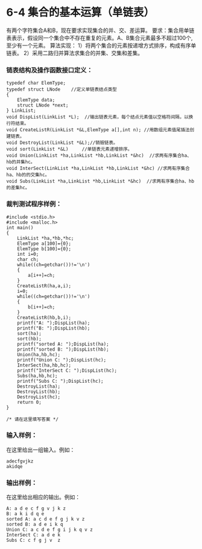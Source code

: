 # 6-4 集合的基本运算（单链表）
有两个字符集合A和B，现在要求实现集合的并、交、差运算。
要求：集合用单链表表示，假设同一个集合中不存在重复的元素。A、B集合元素最多不超过100个,至少有一个元素。 算法实现：
1）将两个集合的元素按递增方式排序，构成有序单链表。 2）采用二路归并算法求集合的并集、交集和差集。

### 链表结构及操作函数接口定义：

    
    
    typedef char ElemType;
    typedef struct LNode	//定义单链表结点类型
    {
      	ElemType data;
        struct LNode *next;
    } LinkList;
    void DispList(LinkList *L);  //输出链表元素，每个结点元素值以空格符间隔，以换行符结束。
    void CreateListR(LinkList *&L,ElemType a[],int n); //用数组元素值尾插法创建链表。
    void DestroyList(LinkList *&L);//销毁链表。
    void sort(LinkList *&L)		//单链表元素递增排序。
    void Union(LinkList *ha,LinkList *hb,LinkList *&hc)  //求两有序集合ha、hb的并集hc。
    void InterSect(LinkList *ha,LinkList *hb,LinkList *&hc)	//求两有序集合ha、hb的的交集hc。
    void Subs(LinkList *ha,LinkList *hb,LinkList *&hc)	//求两有序集合ha、hb的差集hc。
    
    

### 裁判测试程序样例：

    
    
    #include <stdio.h>
    #include <malloc.h>
    int main()
    {
    	LinkList *ha,*hb,*hc;
    	ElemType a[100]={0};
    	ElemType b[100]={0};
    	int i=0;
    	char ch;
    	while((ch=getchar())!='\n')
    	{
    		a[i++]=ch;
    	}
    	CreateListR(ha,a,i);
    	i=0;
    	while((ch=getchar())!='\n')
    	{
    		b[i++]=ch;
    	}
    	CreateListR(hb,b,i);
    	printf("A: ");DispList(ha);
    	printf("B: ");DispList(hb);
    	sort(ha);
    	sort(hb);
    	printf("sorted A: ");DispList(ha);
    	printf("sorted B: ");DispList(hb);
    	Union(ha,hb,hc);
    	printf("Union C: ");DispList(hc);
    	InterSect(ha,hb,hc);
    	printf("InterSect C: ");DispList(hc);
    	Subs(ha,hb,hc);
    	printf("Subs C: ");DispList(hc);
    	DestroyList(ha);
    	DestroyList(hb);
    	DestroyList(hc);
    	return 0;
    }
    
    /* 请在这里填写答案 */
    

### 输入样例：

在这里给出一组输入。例如：

    
    
    adecfgvjkz
    akidqe
    
    

### 输出样例：

在这里给出相应的输出。例如：

    
    
    A: a d e c f g v j k z 
    B: a k i d q e 
    sorted A: a c d e f g j k v z 
    sorted B: a d e i k q 
    Union C: a c d e f g i j k q v z 
    InterSect C: a d e k 
    Subs C: c f g j v  z 
    
    

